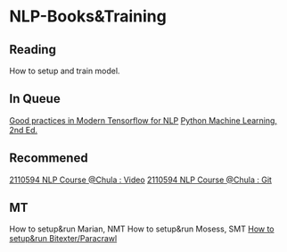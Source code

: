 # NLP-Books&Training 


## Reading
How to setup and train model.

## In Queue
[Good practices in Modern Tensorflow for NLP](http://nbviewer.jupyter.org/github/roamanalytics/roamresearch/blob/master/BlogPosts/Modern_TensorFlow/modern-tensorflow.ipynb)
[Python Machine Learning, 2nd Ed.](https://github.com/rasbt/python-machine-learning-book-2nd-edition)

## Recommened
[2110594 NLP Course @Chula : Video](https://www.youtube.com/watch?v=yTYo6XJjMzY&list=PLcBOyD1N1T-NP11DsVK9XcN54rvfGBb96)
[2110594 NLP Course @Chula : Git](https://github.com/ekapolc/nlp_course)

## MT
How to setup&run Marian, NMT
How to setup&run Mosess, SMT
[How to setup&run Bitexter/Paracrawl](https://github.com/bitextor/bitextor/releases/tag/v6.0.0-rc.1)
